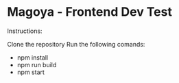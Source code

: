 # Magoya - Frontend Dev Test

Instructions:

Clone the repository
Run the following comands:
- npm install
- npm run build
- npm start